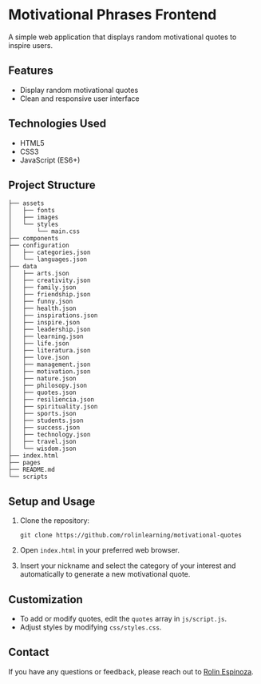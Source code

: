 # Motivational Phrases Frontend

A simple web application that displays random motivational quotes to inspire users.

## Features

- Display random motivational quotes
- Clean and responsive user interface

## Technologies Used

- HTML5
- CSS3
- JavaScript (ES6+)

## Project Structure

    ├── assets
    │   ├── fonts
    │   ├── images
    │   └── styles
    │       └── main.css
    ├── components
    ├── configuration
    │   ├── categories.json
    │   └── languages.json
    ├── data
    │   ├── arts.json
    │   ├── creativity.json
    │   ├── family.json
    │   ├── friendship.json
    │   ├── funny.json
    │   ├── health.json
    │   ├── inspirations.json
    │   ├── inspire.json
    │   ├── leadership.json
    │   ├── learning.json
    │   ├── life.json
    │   ├── literatura.json
    │   ├── love.json
    │   ├── management.json
    │   ├── motivation.json
    │   ├── nature.json
    │   ├── philosopy.json
    │   ├── quotes.json
    │   ├── resiliencia.json
    │   ├── spirituality.json
    │   ├── sports.json
    │   ├── students.json
    │   ├── success.json
    │   ├── technology.json
    │   ├── travel.json
    │   └── wisdom.json
    ├── index.html
    ├── pages
    ├── README.md
    └── scripts

    

## Setup and Usage

1. Clone the repository:

       git clone https://github.com/rolinlearning/motivational-quotes

2. Open `index.html` in your preferred web browser.

3. Insert your nickname and select the category of your interest and automatically to generate a new motivational quote.

## Customization

- To add or modify quotes, edit the `quotes` array in `js/script.js`.
- Adjust styles by modifying `css/styles.css`.

## Contact

If you have any questions or feedback, please reach out to [Rolin Espinoza](mailto:rolin.learning@gmail.com).
